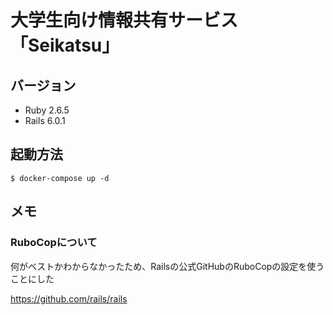 # 大学生向け情報共有サービス「Seikatsu」

## バージョン
- Ruby 2.6.5
- Rails 6.0.1

## 起動方法
```
$ docker-compose up -d
```

## メモ

### RuboCopについて
何がベストかわからなかったため、Railsの公式GitHubのRuboCopの設定を使うことにした

https://github.com/rails/rails